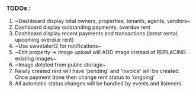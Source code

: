 ### TODOs :
1. ~Dashboard display total owners, properties, tenants, agents, vendors~
2. Dashboard display outstanding payments, overdue rent
3. Dashboard display recent payments and transactions (latest rental, upcoming overdue rent)
4. ~Use sweetalert2 for notifications~
5. ~Edit property -> image upload will ADD image instead of REPLACING existing images~
6. ~Image deleted from public storage~
7. Newly created rent will have 'pending' and 'Invoice' will be created. Once payment done then change rent status to 'ongoing'
8. All automatic status changes will be handled by events and listeners.